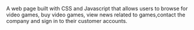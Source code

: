 A web page built with CSS and Javascript that allows users to browse for video games, buy video games, view news related to games,contact the company and sign in to their customer accounts.
